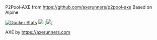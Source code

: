 P2Pool-AXE from https://github.com/axerunners/p2pool-axe
Based on Alpine

[![Docker Stats](http://dockeri.co/image/axerunners/docker-p2pool-axe)](https://hub.docker.com/r/axerunners/docker-p2pool-axe/)
[![](https://images.microbadger.com/badges/version/axerunners/docker-p2pool-axe:latest.svg)](https://microbadger.com/images/axerunners/docker-p2pool-axe:latest "Get your own version badge on microbadger.com") [![](https://images.microbadger.com/badges/image/axerunners/docker-p2pool-axe:latest.svg)]

AXE by https://axerunners.com
